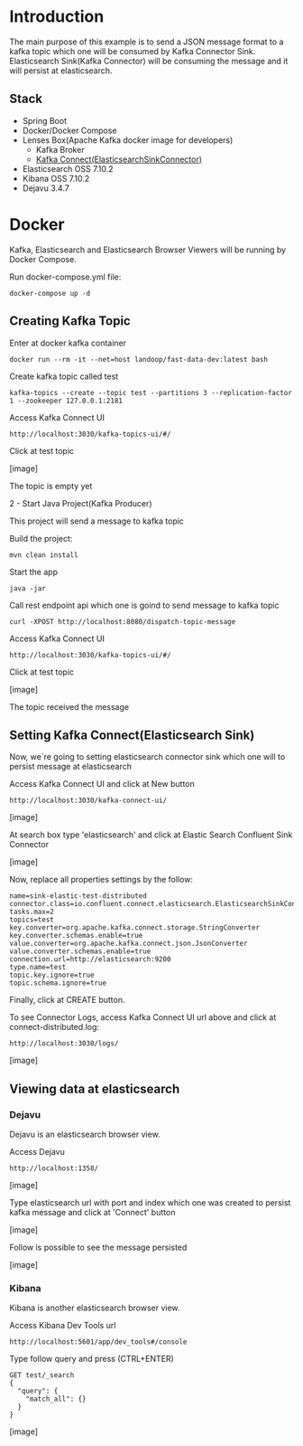 # Introduction

The main purpose of this example is to send a JSON message format to a kafka topic which one will be consumed by Kafka Connector Sink.
Elasticsearch Sink(Kafka Connector) will be consuming the message and it will persist at elasticsearch.

## Stack
- Spring Boot
- Docker/Docker Compose
- Lenses Box(Apache Kafka docker image for developers)
  - Kafka Broker
  - [Kafka Connect(ElasticsearchSinkConnector)](https://docs.confluent.io/kafka-connect-elasticsearch/current/index.html)
- Elasticsearch OSS 7.10.2
- Kibana OSS 7.10.2
- Dejavu 3.4.7

# Docker

Kafka, Elasticsearch and Elasticsearch Browser Viewers will be running by Docker Compose.

Run docker-compose.yml file:
```
docker-compose up -d
```

## Creating Kafka Topic

Enter at docker kafka container
```
docker run --rm -it --net=host landoop/fast-data-dev:latest bash
```

Create kafka topic called test
```
kafka-topics --create --topic test --partitions 3 --replication-factor 1 --zookeeper 127.0.0.1:2181
```

Access Kafka Connect UI
```
http://localhost:3030/kafka-topics-ui/#/
```

Click at test topic

[image]

The topic is empty yet


2 - Start Java Project(Kafka Producer)

This project will send a message to kafka topic

Build the project:

```
mvn clean install
```

Start the app

```
java -jar 
``` 

Call rest endpoint api which one is goind to send message to kafka topic
```
curl -XPOST http://localhost:8080/dispatch-topic-message
```

Access Kafka Connect UI
```
http://localhost:3030/kafka-topics-ui/#/
```

Click at test topic

[image]

The topic received the message

## Setting Kafka Connect(Elasticsearch Sink)

Now, we´re going to setting elasticsearch connector sink which one will to persist message at elasticsearch

Access Kafka Connect UI and click at New button
 
```
http://localhost:3030/kafka-connect-ui/
```

[image]

At search box type 'elasticsearch' and click at Elastic Search Confluent Sink Connector

[image]

Now, replace all properties settings by the follow:

```
name=sink-elastic-test-distributed
connector.class=io.confluent.connect.elasticsearch.ElasticsearchSinkConnector
tasks.max=2
topics=test
key.converter=org.apache.kafka.connect.storage.StringConverter
key.converter.schemas.enable=true
value.converter=org.apache.kafka.connect.json.JsonConverter
value.converter.schemas.enable=true
connection.url=http://elasticsearch:9200
type.name=test
topic.key.ignore=true
topic.schema.ignore=true
```

Finally, click at CREATE button.

To see Connector Logs, access Kafka Connect UI url above and click at connect-distributed.log:

```
http://localhost:3030/logs/
```

[image]

## Viewing data at elasticsearch

### Dejavu

Dejavu is an elasticsearch browser view.

Access Dejavu
```
http://localhost:1358/
``` 

[image]

Type elasticsearch url with port and index which one was created to persist kafka message and click at 'Connect' button

[image]

Follow is possible to see the message persisted

[image]

### Kibana

Kibana is another elasticsearch browser view.

Access Kibana Dev Tools url
```
http://localhost:5601/app/dev_tools#/console
```

Type follow query and press (CTRL+ENTER)
```
GET test/_search
{
  "query": {
    "match_all": {}
  }
}
```

[image]
